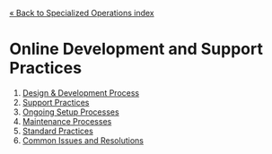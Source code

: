 [&laquo; Back to Specialized Operations index](../index.md)

Online Development and Support Practices
========================================

1. [Design &amp; Development Process](development.md)
2. [Support Practices](support.md)
3. [Ongoing Setup Processes](maintenance.md)
4. [Maintenance Processes](maintenance.md)
5. [Standard Practices](practices.md)
6. [Common Issues and Resolutions](issues.md)